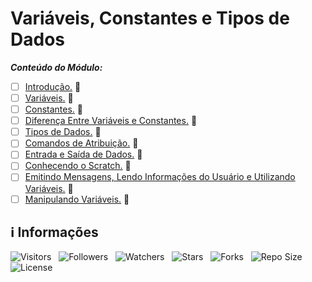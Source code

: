 <!-- Título -->
# Variáveis, Constantes e Tipos de Dados

***Conteúdo do Módulo:***

* [ ] [Introdução.](https://github.com/Devsgeeknerd/cla-int-var-con-tip-dad-log-par-pro-com-bas) &#128679;
* [ ] [Variáveis.](https://github.com/Devsgeeknerd/cla-var-var-con-tip-dad-log-par-pro-com-bas) &#128679;
* [ ] [Constantes.](https://github.com/Devsgeeknerd/cla-con-var-con-tip-dad-log-par-pro-com-bas) &#128679;
* [ ] [Diferença Entre Variáveis e Constantes.](https://github.com/Devsgeeknerd/cla-dif-ent-var-con-var-con-tip-dad-log-par-pro-com-bas) &#128679;
* [ ] [Tipos de Dados.](https://github.com/Devsgeeknerd/cla-tip-dad-var-con-tip-dad-log-par-pro-com-bas) &#128679;
* [ ] [Comandos de Atribuição.](https://github.com/Devsgeeknerd/cla-com-atr-var-con-tip-dad-log-par-pro-com-bas) &#128679;
* [ ] [Entrada e Saída de Dados.](https://github.com/Devsgeeknerd/cla-ent-sai-dad-var-con-tip-dad-log-par-pro-com-bas) &#128679;
* [ ] [Conhecendo o Scratch.](https://github.com/Devsgeeknerd/cla-con-scr-var-con-tip-dad-log-par-pro-com-bas) &#128679;
* [ ] [Emitindo Mensagens, Lendo Informações do Usuário e Utilizando Variáveis.](https://github.com/Devsgeeknerd/cla-emt-men-len-inf-usu-uti-var-var-con-tip-dad-log-par-pro-com-bas) &#128679;
* [ ] [Manipulando Variáveis.](https://github.com/Devsgeeknerd/cla-man-var-var-con-tip-dad-log-par-pro-com-bas) &#128679;

<!-- Information -->
## &#8505; Informações

![Visitors](https://api.visitorbadge.io/api/visitors?path=Devsgeeknerd%2Fmod-var-con-tip-dad-log-par-pro-com-bas&label=Visitantes&labelColor=%23f9e64f&countColor=%23008000&style=plastic "Total de Visitas")
&nbsp;
![Followers](https://img.shields.io/github/followers/Devsgeeknerd?style=p&label=Seguidores&labelColor=f9e64f&color=008000 "Total de Seguidores")
&nbsp;
![Watchers](https://img.shields.io/github/watchers/Devsgeeknerd/mod-var-con-tip-dad-log-par-pro-com-bas?style=p&label=Observadores&labelColor=f9e64f&color=008000 "Total de Observadores")
&nbsp;
![Stars](https://img.shields.io/github/stars/Devsgeeknerd/mod-var-con-tip-dad-log-par-pro-com-bas?style=p&label=Estrelas&labelColor=f9e64f&color=008000 "Total de Estrelas")
&nbsp;
![Forks](https://img.shields.io/github/forks/Devsgeeknerd/mod-var-con-tip-dad-log-par-pro-com-bas?style=p&label=Bifurcações&labelColor=f9e64f&color=008000 "Total de Bifurcações")
&nbsp;
![Repo Size](https://img.shields.io/github/repo-size/Devsgeeknerd/mod-var-con-tip-dad-log-par-pro-com-bas?style=p&label=Tamanho&labelColor=f9e64f&color=008000& "Tamanho do Repositório")
&nbsp;
![License](https://img.shields.io/github/license/Devsgeeknerd/mod-var-con-tip-dad-log-par-pro-com-bas?style=p&label=Licença&labelColor=f9e64f&color=008000 "Licença do Repositório")
